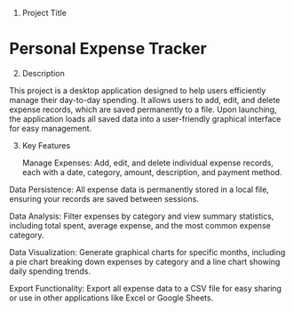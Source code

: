 1. Project Title

# Personal Expense Tracker

2. Description

This project is a desktop application designed to help users efficiently manage their day-to-day spending. It allows users to add, edit, and delete expense records, which are saved permanently to a file. Upon launching, the application loads all saved data into a user-friendly graphical interface for easy management.

3. Key Features

    Manage Expenses: Add, edit, and delete individual expense records, each with a date, category, amount, description, and payment method.

Data Persistence: All expense data is permanently stored in a local file, ensuring your records are saved between sessions.

Data Analysis: Filter expenses by category and view summary statistics, including total spent, average expense, and the most common expense category.

Data Visualization: Generate graphical charts for specific months, including a pie chart breaking down expenses by category and a line chart showing daily spending trends.

Export Functionality: Export all expense data to a CSV file for easy sharing or use in other applications like Excel or Google Sheets.
